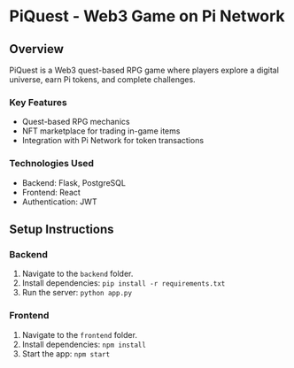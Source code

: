 # PiQuest - Web3 Game on Pi Network

## Overview
PiQuest is a Web3 quest-based RPG game where players explore a digital universe, earn Pi tokens, and complete challenges.

### Key Features
- Quest-based RPG mechanics
- NFT marketplace for trading in-game items
- Integration with Pi Network for token transactions

### Technologies Used
- Backend: Flask, PostgreSQL
- Frontend: React
- Authentication: JWT

## Setup Instructions

### Backend
1. Navigate to the `backend` folder.
2. Install dependencies: `pip install -r requirements.txt`
3. Run the server: `python app.py`

### Frontend
1. Navigate to the `frontend` folder.
2. Install dependencies: `npm install`
3. Start the app: `npm start`
